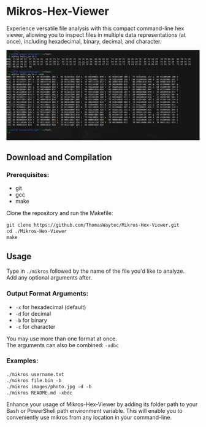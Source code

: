 # Mikros-Hex-Viewer

Experience versatile file analysis with this compact command-line hex viewer, allowing you to inspect files in multiple data representations (at once), including hexadecimal, binary, decimal, and character.

![Mikros in action](readme-assets/showcase.png)

## Download and Compilation
### Prerequisites:
- git
- gcc
- make

Clone the repository and run the Makefile:
```shell
git clone https://github.com/ThomasWaytec/Mikros-Hex-Viewer.git
cd ./Mikros-Hex-Viewer
make
```

## Usage
Type in ```./mikros``` followed by the name of the file you'd like to analyze.  
Add any optional arguments after.
### Output Format Arguments:
 - ```-x``` for hexadecimal (default)
 - ```-d``` for decimal
 - ```-b``` for binary
 - ```-c``` for character

You may use more than one format at once.  
The arguments can also be combined: ```-xdbc```
### Examples:
``` shell
./mikros username.txt
./mikros file.bin -b
./mikros images/photo.jpg -d -b
./mikros README.md -xbdc
```
Enhance your usage of Mikros-Hex-Viewer by adding its folder path to your Bash or PowerShell path environment variable. This will enable you to conveniently use mikros from any location in your command-line.
